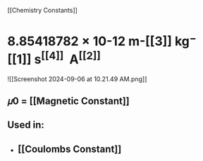 [[Chemistry Constants]]
# 8.85418782 × 10-12 m-[[3]] kg$^-[[1]]$ s$^[[4]]$  A$^[[2]]$

![[Screenshot 2024-09-06 at 10.21.49 AM.png]]
## 𝜇0 = [[Magnetic Constant]]
## Used in:
- ## [[Coulombs Constant]]


